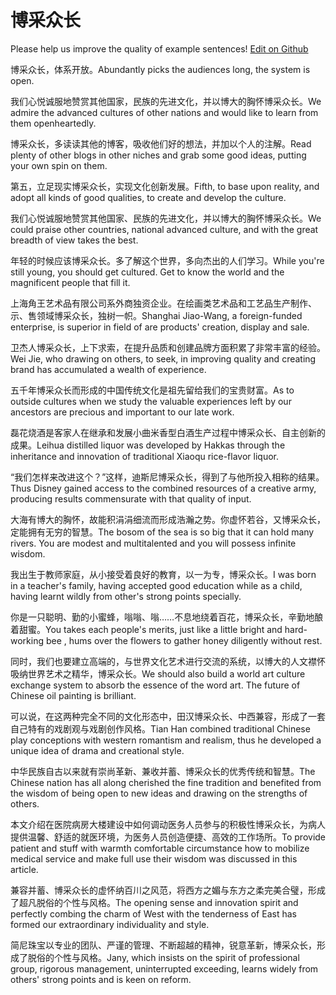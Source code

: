 # 博采众长

Please help us improve the quality of example sentences! [Edit on Github](https://github.com/jiyushe/jiyu-example-sentence-source/blob/main/chinese/bocaizhongchang.md)

<p><span class="chinese">博采众长，体系开放。</span><span class="english">Abundantly picks the audiences long, the system is open.</span></p>

<p><span class="chinese">我们心悦诚服地赞赏其他国家，民族的先进文化，并以博大的胸怀博采众长。</span><span class="english">We admire the advanced cultures of other nations and would like to learn from them openheartedly.</span></p>

<p><span class="chinese">博采众长，多读读其他的博客，吸收他们好的想法，并加以个人的注解。</span><span class="english">Read plenty of other blogs in other niches and grab some good ideas, putting your own spin on them.</span></p>

<p><span class="chinese">第五，立足现实博采众长，实现文化创新发展。</span><span class="english">Fifth, to base upon reality, and adopt all kinds of good qualities, to create and develop the culture.</span></p>

<p><span class="chinese">我们心悦诚服地赞赏其他国家、民族的先进文化，并以博大的胸怀博采众长。</span><span class="english">We could praise other countries, national advanced culture, and with the great breadth of view takes the best.</span></p>

<p><span class="chinese">年轻的时候应该博采众长。多了解这个世界，多向杰出的人们学习。</span><span class="english">While you're still young, you should get cultured. Get to know the world and the magnificent people that fill it.</span></p>

<p><span class="chinese">上海角王艺术品有限公司系外商独资企业。在绘画类艺术品和工艺品生产制作、示、售领域博采众长，独树一帜。</span><span class="english">Shanghai Jiao-Wang, a foreign-funded enterprise, is superior in field of are products' creation, display and sale.</span></p>

<p><span class="chinese">卫杰人博采众长，上下求索，在提升品质和创建品牌方面积累了非常丰富的经验。</span><span class="english">Wei Jie, who drawing on others, to seek, in improving quality and creating brand has accumulated a wealth of experience.</span></p>

<p><span class="chinese">五千年博采众长而形成的中国传统文化是祖先留给我们的宝贵财富。</span><span class="english">As to outside cultures when we study the valuable experiences left by our ancestors are precious and important to our late work.</span></p>

<p><span class="chinese">磊花烧酒是客家人在继承和发展小曲米香型白酒生产过程中博采众长、自主创新的成果。</span><span class="english">Leihua distilled liquor was developed by Hakkas through the inheritance and innovation of traditional Xiaoqu rice-flavor liquor.</span></p>

<p><span class="chinese">“我们怎样来改进这个？”这样，迪斯尼博采众长，得到了与他所投入相称的结果。</span><span class="english">Thus Disney gained access to the combined resources of a creative army, producing results commensurate with that quality of input.</span></p>

<p><span class="chinese">大海有博大的胸怀，故能积涓涓细流而形成浩瀚之势。你虚怀若谷，又博采众长，定能拥有无穷的智慧。</span><span class="english">The bosom of the sea is so big that it can hold many rivers. You are modest and multitalented and you will possess infinite wisdom.</span></p>

<p><span class="chinese">我出生于教师家庭，从小接受着良好的教育，以一为专，博采众长。</span><span class="english">I was born in a teacher's family, having accepted good education while as a child, having learnt wildly from other's strong points specially.</span></p>

<p><span class="chinese">你是一只聪明、勤的小蜜蜂，嗡嗡、嗡……不息地绕着百花，博采众长，辛勤地酿着甜蜜。</span><span class="english">You takes each people's merits, just like a little bright and hard-working bee , hums over the flowers to gather honey diligently without rest.</span></p>

<p><span class="chinese">同时，我们也要建立高端的，与世界文化艺术进行交流的系统，以博大的人文襟怀吸纳世界艺术之精华，博采众长。</span><span class="english">We should also build a world art culture exchange system to absorb the essence of the word art. The future of Chinese oil painting is brilliant.</span></p>

<p><span class="chinese">可以说，在这两种完全不同的文化形态中，田汉博采众长、中西兼容，形成了一套自己特有的戏剧观与戏剧创作风格。</span><span class="english">Tian Han combined traditional Chinese play conceptions with western romantism and realism, thus he developed a unique idea of drama and creational style.</span></p>

<p><span class="chinese">中华民族自古以来就有崇尚革新、兼收并蓄、博采众长的优秀传统和智慧。</span><span class="english">The Chinese nation has all along cherished the fine tradition and benefited from the wisdom of being open to new ideas and drawing on the strengths of others.</span></p>

<p><span class="chinese">本文介绍在医院病房大楼建设中如何调动医务人员参与的积极性博采众长，为病人提供温馨、舒适的就医环境，为医务人员创造便捷、高效的工作场所。</span><span class="english">To provide patient and stuff with warmth comfortable circumstance how to mobilize medical service and make full use their wisdom was discussed in this article.</span></p>

<p><span class="chinese">兼容并蓄、博采众长的虚怀纳百川之风范，将西方之媚与东方之柔完美合璧，形成了超凡脱俗的个性与风格。</span><span class="english">The opening sense and innovation spirit and perfectly combing the charm of West with the tenderness of East has formed our extraordinary individuality and style.</span></p>

<p><span class="chinese">简尼珠宝以专业的团队、严谨的管理、不断超越的精神，锐意革新，博采众长，形成了脱俗的个性与风格。</span><span class="english">Jany, which insists on the spirit of professional group, rigorous management, uninterrupted exceeding, learns widely from others' strong points and is keen on reform.</span></p>

